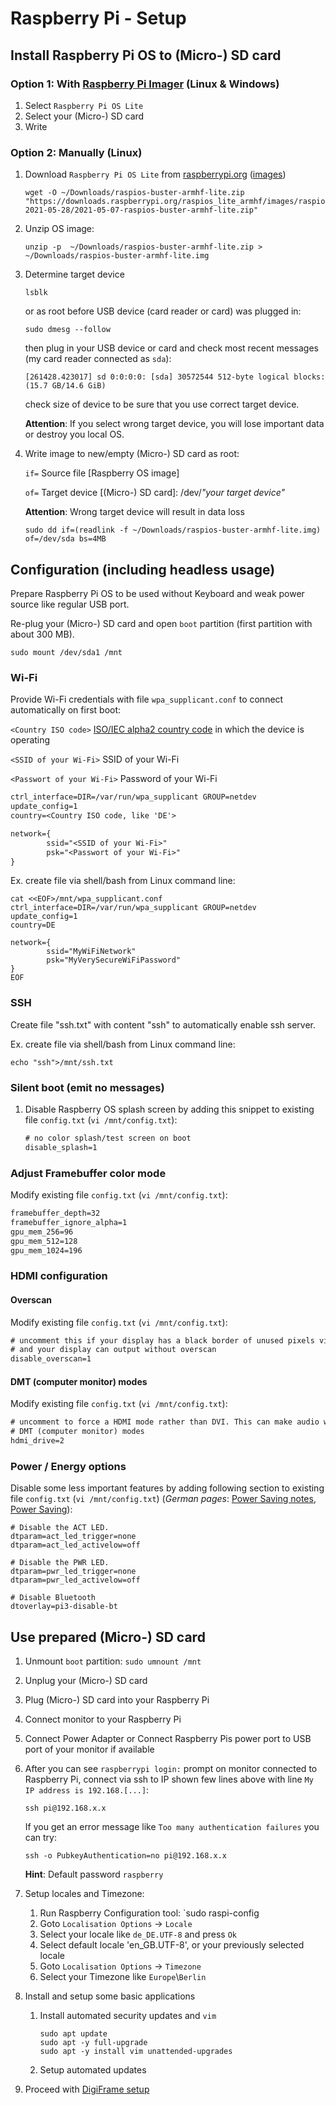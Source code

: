 # Raspberry Pi - Setup

## Install Raspberry Pi OS to (Micro-) SD card

### Option 1: With [Raspberry Pi Imager](http://rptl.io/imager) (Linux & Windows)
1. Select `Raspberry Pi OS Lite`
2. Select your (Micro-) SD card
3. Write

### Option 2: Manually (Linux)

1. Download `Raspberry Pi OS Lite` from [raspberrypi.org](https://www.raspberrypi.org/software/operating-systems/) ([images](https://downloads.raspberrypi.org/raspios_lite_armhf/images/))
   ```shell
   wget -O ~/Downloads/raspios-buster-armhf-lite.zip  "https://downloads.raspberrypi.org/raspios_lite_armhf/images/raspios_lite_armhf-2021-05-28/2021-05-07-raspios-buster-armhf-lite.zip"
   ```
   
2. Unzip OS image:
   ```shell
   unzip -p  ~/Downloads/raspios-buster-armhf-lite.zip > ~/Downloads/raspios-buster-armhf-lite.img
   ```
   
3. Determine target device
   ```shell
   lsblk
   ```
   or as root before USB device (card reader or card) was plugged in:
   ```shell
   sudo dmesg --follow
   ```
   then plug in your USB device or card and check most recent messages (my card reader connected as `sda`):
   ```
   [261428.423017] sd 0:0:0:0: [sda] 30572544 512-byte logical blocks: (15.7 GB/14.6 GiB)
   ```
   check size of device to be sure that you use correct target device.
   
   **Attention**: If you select wrong target device, you will lose important data or destroy you local OS.
   
4. Write image to new/empty (Micro-) SD card as root:
   
   `if=` Source file [Raspberry OS image]
   
   `of=` Target device [(Micro-) SD card]: /dev/*"your target device"*
   
   **Attention**: Wrong target device will result in data loss
   
   ```shell
   sudo dd if=(readlink -f ~/Downloads/raspios-buster-armhf-lite.img) of=/dev/sda bs=4MB
   ```

## Configuration (including headless usage)
Prepare Raspberry Pi OS to be used without Keyboard and weak power source like regular USB port.

Re-plug your (Micro-) SD card and open `boot` partition (first partition with about 300 MB).
```shell
sudo mount /dev/sda1 /mnt
```

### Wi-Fi
Provide Wi-Fi credentials with file `wpa_supplicant.conf` to connect automatically on first boot:

`<Country ISO code>` [ISO/IEC alpha2 country code](https://www.nationsonline.org/oneworld/country_code_list.htm) in which the device is operating

`<SSID of your Wi-Fi>` SSID of your Wi-Fi

`<Passwort of your Wi-Fi>` Password of your Wi-Fi 

```txt
ctrl_interface=DIR=/var/run/wpa_supplicant GROUP=netdev
update_config=1
country=<Country ISO code, like 'DE'>

network={
        ssid="<SSID of your Wi-Fi>"
        psk="<Passwort of your Wi-Fi>"
}
```

Ex. create file via shell/bash from Linux command line:

```shell
cat <<EOF>/mnt/wpa_supplicant.conf
ctrl_interface=DIR=/var/run/wpa_supplicant GROUP=netdev
update_config=1
country=DE

network={
        ssid="MyWiFiNetwork"
        psk="MyVerySecureWiFiPassword"
}
EOF
```

### SSH

Create file "ssh.txt" with content "ssh" to automatically enable ssh server.

Ex. create file via shell/bash from Linux command line:

```shell
echo "ssh">/mnt/ssh.txt
```

### Silent boot (emit no messages)
1. Disable Raspberry OS splash screen by adding this snippet to existing file `config.txt` (`vi /mnt/config.txt`):
   ```txt
   # no color splash/test screen on boot
   disable_splash=1
   ```


### Adjust Framebuffer color mode
Modify existing file `config.txt` (`vi /mnt/config.txt`):
```txt
framebuffer_depth=32
framebuffer_ignore_alpha=1
gpu_mem_256=96
gpu_mem_512=128
gpu_mem_1024=196
```


### HDMI configuration
#### Overscan
Modify existing file `config.txt`  (`vi /mnt/config.txt`):
```txt
# uncomment this if your display has a black border of unused pixels visible
# and your display can output without overscan
disable_overscan=1
```

#### DMT (computer monitor) modes
Modify existing file `config.txt`  (`vi /mnt/config.txt`):
```txt
# uncomment to force a HDMI mode rather than DVI. This can make audio work in
# DMT (computer monitor) modes
hdmi_drive=2
```

### Power / Energy options

Disable some less important features by adding following section to existing file `config.txt` (`vi /mnt/config.txt`) 
(*German pages*: [Power Saving notes](https://buyzero.de/blogs/news/raspberry-pi-strom-sparen-tipps-tricks), 
[Power Saving](https://elektro.turanis.de/html/prj298/index.html)):

```
# Disable the ACT LED.
dtparam=act_led_trigger=none
dtparam=act_led_activelow=off

# Disable the PWR LED.
dtparam=pwr_led_trigger=none
dtparam=pwr_led_activelow=off

# Disable Bluetooth
dtoverlay=pi3-disable-bt
```

## Use prepared (Micro-) SD card
1. Unmount `boot` partition:  `sudo umnount /mnt`
2. Unplug your (Micro-) SD card
3. Plug (Micro-) SD card into your Raspberry Pi
4. Connect monitor to your Raspberry Pi
5. Connect Power Adapter or Connect Raspberry Pis power port to USB port of your monitor if available
6. After you can see `raspberrypi login:` prompt on monitor connected to Raspberry Pi, 
   connect via ssh to IP shown few lines above with line `My IP address is 192.168.[...]`:
   ```shell
   ssh pi@192.168.x.x
   ```
   If you get an error message like `Too many authentication failures` you can try:
   ```shell
   ssh -o PubkeyAuthentication=no pi@192.168.x.x
   ```
   **Hint**: Default password `raspberry`
7. Setup locales and Timezone: 
   1. Run Raspberry Configuration tool: `sudo raspi-config
   2. Goto `Localisation Options` -> `Locale`
   3. Select your locale like `de_DE.UTF-8` and press `Ok`
   4. Select default locale 'en_GB.UTF-8', or your previously selected locale
   5. Goto `Localisation Options` -> `Timezone`
   6. Select your Timezone like `Europe`\\`Berlin`
8. Install and setup some basic applications
   1. Install automated security updates and `vim`
      ```shell
      sudo apt update
      sudo apt -y full-upgrade 
      sudo apt -y install vim unattended-upgrades
      ```
   2. Setup automated updates
   
   
10. Proceed with [DigiFrame setup](README-SETUP.md)